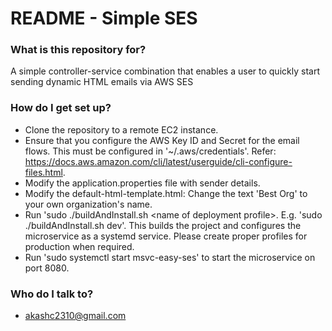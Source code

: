 # README - Simple SES #


### What is this repository for? ###

A simple controller-service combination that enables a user to quickly start sending dynamic HTML emails via AWS SES
### How do I get set up? ###

* Clone the repository to a remote EC2 instance.
* Ensure that you configure the AWS Key ID and Secret for the email flows. This must be configured in '~/.aws/credentials'. Refer: https://docs.aws.amazon.com/cli/latest/userguide/cli-configure-files.html.
* Modify the application.properties file with sender details.
* Modify the default-html-template.html: Change the text 'Best Org' to your own organization's name.
* Run 'sudo ./buildAndInstall.sh &lt;name of deployment profile&gt;. E.g. 'sudo ./buildAndInstall.sh dev'. This builds the project and configures the microservice as a systemd service. Please create proper profiles for production when required.
* Run 'sudo systemctl start msvc-easy-ses' to start the microservice on port 8080.

### Who do I talk to? ###

* akashc2310@gmail.com
